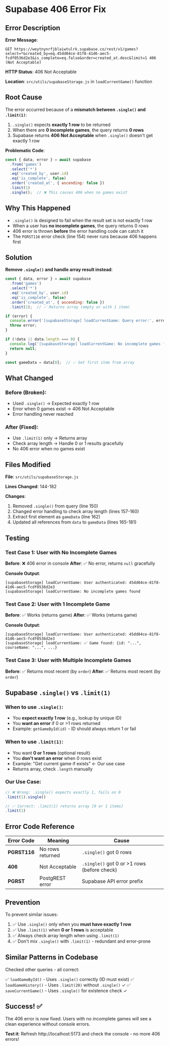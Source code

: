# Supabase 406 Error Fix

## Error Description

**Error Message**:
```
GET https://weytnynrfjblaiwtulrk.supabase.co/rest/v1/games?select=*&created_by=eq.45dd04ce-81f8-41d6-aec5-fcdf0536d2e3&is_complete=eq.false&order=created_at.desc&limit=1 406 (Not Acceptable)
```

**HTTP Status**: 406 Not Acceptable

**Location**: `src/utils/supabaseStorage.js` in `loadCurrentGame()` function

## Root Cause

The error occurred because of a **mismatch between `.single()` and `.limit(1)`**:

1. `.single()` expects **exactly 1 row** to be returned
2. When there are **0 incomplete games**, the query returns **0 rows**
3. Supabase returns **406 Not Acceptable** when `.single()` doesn't get exactly 1 row

**Problematic Code**:
```javascript
const { data, error } = await supabase
  .from('games')
  .select('*')
  .eq('created_by', user.id)
  .eq('is_complete', false)
  .order('created_at', { ascending: false })
  .limit(1)
  .single();  // ❌ This causes 406 when no games exist
```

## Why This Happened

- `.single()` is designed to fail when the result set is not exactly 1 row
- When a user has **no incomplete games**, the query returns 0 rows
- 406 error is thrown **before** the error handling code can catch it
- The `PGRST116` error check (line 154) never runs because 406 happens first

## Solution

**Remove `.single()` and handle array result instead**:

```javascript
const { data, error } = await supabase
  .from('games')
  .select('*')
  .eq('created_by', user.id)
  .eq('is_complete', false)
  .order('created_at', { ascending: false })
  .limit(1);  // ✅ Returns array (empty or with 1 item)

if (error) {
  console.error('[supabaseStorage] loadCurrentGame: Query error:', error);
  throw error;
}

if (!data || data.length === 0) {
  console.log('[supabaseStorage] loadCurrentGame: No incomplete games found');
  return null;
}

const gameData = data[0];  // ✅ Get first item from array
```

## What Changed

### Before (Broken):
- Used `.single()` → Expected exactly 1 row
- Error when 0 games exist → 406 Not Acceptable
- Error handling never reached

### After (Fixed):
- Use `.limit(1)` only → Returns array
- Check array length → Handle 0 or 1 results gracefully
- No 406 error when no games exist

## Files Modified

**File**: `src/utils/supabaseStorage.js`

**Lines Changed**: 144-182

**Changes**:
1. Removed `.single()` from query (line 150)
2. Changed error handling to check array length (lines 157-160)
3. Extract first element as `gameData` (line 162)
4. Updated all references from `data` to `gameData` (lines 165-181)

## Testing

### Test Case 1: User with No Incomplete Games
**Before**: ❌ 406 error in console
**After**: ✅ No error, returns `null` gracefully

**Console Output**:
```
[supabaseStorage] loadCurrentGame: User authenticated: 45dd04ce-81f8-41d6-aec5-fcdf0536d2e3
[supabaseStorage] loadCurrentGame: No incomplete games found
```

### Test Case 2: User with 1 Incomplete Game
**Before**: ✅ Works (returns game)
**After**: ✅ Works (returns game)

**Console Output**:
```
[supabaseStorage] loadCurrentGame: User authenticated: 45dd04ce-81f8-41d6-aec5-fcdf0536d2e3
[supabaseStorage] loadCurrentGame: ✅ Game found: {id: "...", courseName: "...", ...}
```

### Test Case 3: User with Multiple Incomplete Games
**Before**: ✅ Returns most recent (by `order`)
**After**: ✅ Returns most recent (by `order`)

## Supabase `.single()` vs `.limit(1)`

### When to use `.single()`:
- You **expect exactly 1 row** (e.g., lookup by unique ID)
- You **want an error** if 0 or >1 rows returned
- Example: `getGameById(id)` - ID should always return 1 or fail

### When to use `.limit(1)`:
- You want **0 or 1 rows** (optional result)
- You **don't want an error** when 0 rows exist
- Example: "Get current game if exists" ← Our use case
- Returns array, check `.length` manually

### Our Use Case:
```javascript
// ❌ Wrong: .single() expects exactly 1, fails on 0
.limit(1).single()

// ✅ Correct: .limit(1) returns array [0 or 1 items]
.limit(1)
```

## Error Code Reference

| Error Code | Meaning | Cause |
|------------|---------|-------|
| **PGRST116** | No rows returned | `.single()` got 0 rows |
| **406** | Not Acceptable | `.single()` got 0 or >1 rows (before check) |
| **PGRST** | PostgREST error | Supabase API error prefix |

## Prevention

To prevent similar issues:

1. ✅ Use `.single()` only when you **must have exactly 1 row**
2. ✅ Use `.limit(1)` when **0 or 1 rows** is acceptable
3. ✅ Always check array length when using `.limit(1)`
4. ✅ Don't mix `.single()` with `.limit(1)` - redundant and error-prone

## Similar Patterns in Codebase

Checked other queries - all correct:

✅ `loadGameById()` - Uses `.single()` correctly (ID must exist)
✅ `loadGameHistory()` - Uses `.limit(20)` without `.single()` ✓
✅ `saveCurrentGame()` - Uses `.single()` for existence check ✓

## Success! ✅

The 406 error is now fixed. Users with no incomplete games will see a clean experience without console errors.

**Test it**: Refresh http://localhost:5173 and check the console - no more 406 errors!
